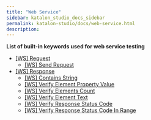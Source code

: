 ```yaml
---
title: "Web Service" 
sidebar: katalon_studio_docs_sidebar
permalink: katalon-studio/docs/web-service.html 
description: 
---
```

**List of built-in keywords used for web service testing**

*   [\[WS\] Request](/display/KD/%5BWS%5D+Request)
    *   [\[WS\] Send Request](/display/KD/%5BWS%5D+Send+Request)
*   [\[WS\] Response](/display/KD/%5BWS%5D+Response)
    *   [\[WS\] Contains String](/display/KD/%5BWS%5D+Contains+String)
    *   [\[WS\] Verify Element Property Value](/display/KD/%5BWS%5D+Verify+Element+Property+Value)
    *   [\[WS\] Verify Elements Count](/display/KD/%5BWS%5D+Verify+Elements+Count)
    *   [\[WS\] Verify Element Text](/display/KD/%5BWS%5D+Verify+Element+Text)
    *   [\[WS\] Verify Response Status Code](/display/KD/%5BWS%5D+Verify+Response+Status+Code)
    *   [\[WS\] Verify Response Status Code In Range](/display/KD/%5BWS%5D+Verify+Response+Status+Code+In+Range)